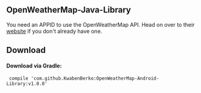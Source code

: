 ## OpenWeatherMap-Java-Library

You need an APPID to use the OpenWeatherMap API. Head on over to their [website]("http://openweathermap.org/") if you don't already have one.

## Download

#### Download via Gradle:

``` compile 'com.github.KwabenBerko:OpenWeatherMap-Android-Library:v1.0.0'```

